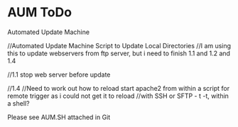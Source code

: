 # AUM ToDo
Automated Update Machine

//Automated Update Machine Script to Update Local Directories
//I am using this to update webservers from ftp server, but i need to finish 1.1 and 1.2 and 1.4

//1.1 stop web server before update


//1.4
//Need to work out how to reload start apache2 from within a script for remote trigger as i could not get it to reload 
//with SSH or SFTP - t -t, within a shell?


Please see AUM.SH attached in Git

